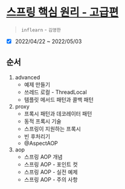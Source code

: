 # [스프링 핵심 원리 - 고급편](https://www.inflearn.com/course/%EC%8A%A4%ED%94%84%EB%A7%81-%ED%95%B5%EC%8B%AC-%EC%9B%90%EB%A6%AC-%EA%B3%A0%EA%B8%89%ED%8E%B8/dashboard)

> `inflearn` - `김영한`

- [x] 2022/04/22 ~ 2022/05/03

## 순서

1. advanced
   - 예제 만들기
   - 쓰레드 로컬 - ThreadLocal
   - 템플릿 메서드 패턴과 콜백 패턴
2. proxy
   - 프록시 패턴과 데코레이터 패턴
   - 동적 프록시 기술
   - 스프링이 지원하는 프록시
   - 빈 후처리기
   - @AspectAOP
3. aop
   - 스프링 AOP 개념
   - 스프링 AOP - 포인트 컷
   - 스프링 AOP - 실전 예제
   - 스프링 AOP - 주의 사항
